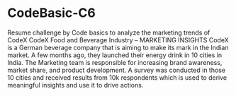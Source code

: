 # CodeBasic-C6
Resume challenge by Code basics to analyze the marketing trends of CodeX
CodeX Food and Beverage Industry – MARKETING INSIGHTS
CodeX is a German beverage company that is aiming to make its mark in the Indian market. A few months ago, they launched their energy drink in 10 cities in India.
The Marketing team is responsible for increasing brand awareness, market share, and product development. A survey was conducted in those 10 cities and received results from 10k respondents which is used to derive meaningful insights and use it to drive actions.
